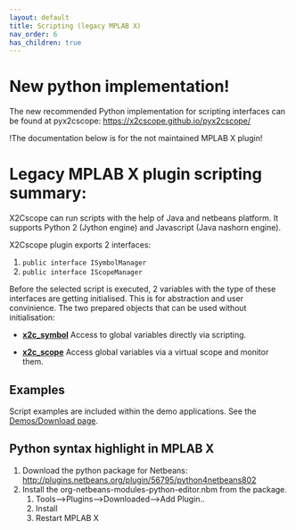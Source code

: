 ```yaml
---
layout: default
title: Scripting (legacy MPLAB X)
nav_order: 6
has_children: true
---
```


# New python implementation!

The new recommended Python implementation for scripting interfaces can be found at pyx2cscope: https://x2cscope.github.io/pyx2cscope/

!The documentation below is for the not maintained MPLAB X plugin!

# Legacy MPLAB X plugin scripting summary:

X2Cscope can run scripts with the help of Java and netbeans platform. It supports Python 2 (Jython engine) and Javascript (Java nashorn engine).

X2Cscope plugin exports 2 interfaces:
1. `public interface ISymbolManager`
2. `public interface IScopeManager`

Before the selected script is executed, 2 variables with the type of these interfaces are getting initialised. This is for abstraction and user convinience. The two prepared objects that can be used without initialisation:

   * [**x2c_symbol**](scripting_watch.md) Access to global variables directly via scripting.
   
   * [**x2c_scope**](scripting_scope.md) Access global variables via a virtual scope and monitor them.

## Examples

Script examples are included within the demo applications. See the [Demos/Download page](../supportedHW.md).

## Python syntax highlight in MPLAB X

1. Download the python package for Netbeans: http://plugins.netbeans.org/plugin/56795/python4netbeans802
2. Install the org-netbeans-modules-python-editor.nbm from the package.
   1. Tools-->Plugins-->Downloaded-->Add Plugin..
   2. Install
   3. Restart MPLAB X